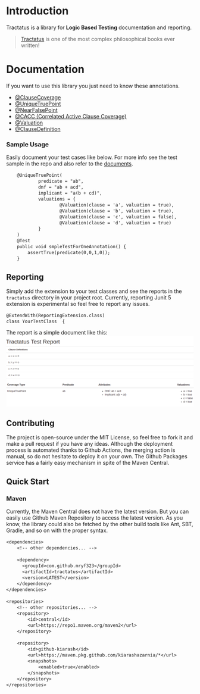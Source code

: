 # Introduction
Tractatus is a library for __Logic Based Testing__ documentation and reporting. 

> [Tractatus](https://en.wikipedia.org/wiki/Tractatus_Logico-Philosophicus) is one of the most complex philosophical books ever written!

# Documentation
If you want to use this library you just need to know these annotations.

* [@ClauseCoverage](https://kiarashazarnia.github.io/tractatus/com/github/mryf323/tractatus/ClauseCoverage.html)
* [@UniqueTruePoint](https://kiarashazarnia.github.io/tractatus/com/github/mryf323/tractatus/UniqueTruePoint.html)
* [@NearFalsePoint](https://kiarashazarnia.github.io/tractatus/com/github/mryf323/tractatus/NearFalsePoint.html)
* [@CACC (Correlated Active Clause Coverage)](https://kiarashazarnia.github.io/tractatus/com/github/mryf323/tractatus/CACC.html)
* [@Valuation](https://kiarashazarnia.github.io/tractatus/com/github/mryf323/tractatus/Valuation.html)
* [@ClauseDefinition](https://kiarashazarnia.github.io/tractatus/com/github/mryf323/tractatus/ClauseDefinition.html)

### Sample Usage
Easily document your test cases like below. For more info see the test sample in the repo and also refer to the [documents](https://kiarashazarnia.github.io/tractatus).
```
    @UniqueTruePoint(
            predicate = "ab",
            dnf = "ab + acd",
            implicant = "a(b + cd)",
            valuations = {
                    @Valuation(clause = 'a', valuation = true),
                    @Valuation(clause = 'b', valuation = true),
                    @Valuation(clause = 'c', valuation = false),
                    @Valuation(clause = 'd', valuation = true)
            }
    )
    @Test
    public void smpleTestForOneAnnotation() {
        assertTrue(predicate(0,0,1,0));
    }
```

## Reporting
Simply add the extension to your test classes and see the reports in the `tractatus` directory in your project root.
Currently, reporting Junit 5 extension is experimental so feel free to report any issues. 
```
@ExtendWith(ReportingExtension.class)
class YourTestClass  {
```
The report is a simple document like this:
![image](material/tractatus_report_image.png)

## Contributing
The project is open-source under the MIT License, so feel free to fork it and make a pull request if you have any ideas.
Although the deployment process is automated thanks to Github Actions, the merging action is manual, so do not hesitate to deploy it on your own.
The Github Packages service has a fairly easy mechanism in spite of the Maven Central.

## Quick Start
### Maven
Currently, the Maven Central does not have the latest version. But you can easily use Github Maven Repository to access the latest version.
As you know, the library could also be fetched by the other build tools like Ant, SBT, Gradle, and so on with the proper syntax.
```
<dependencies>
    <!-- other dependencies... -->
    
    <dependency>
      <groupId>com.github.mryf323</groupId>
      <artifactId>tractatus</artifactId>
      <version>LATEST</version>
    </dependency>
</dependencies>

<repositories>
    <!-- other repositories... -->
    <repository>
        <id>central</id>
        <url>https://repo1.maven.org/maven2</url>
    </repository>

    <repository>
        <id>github-kiarash</id>
        <url>https://maven.pkg.github.com/kiarashazarnia/*</url>
        <snapshots>
            <enabled>true</enabled>
        </snapshots>
    </repository>
</repositories>
```
